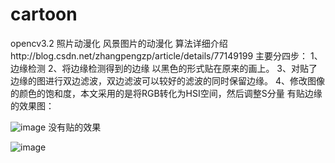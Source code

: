 # cartoon
opencv3.2 照片动漫化
风景图片的动漫化
算法详细介绍http://blog.csdn.net/zhangpengzp/article/details/77149199
主要分四步：
1、边缘检测 
2、将边缘检测得到的边缘 以黑色的形式贴在原来的画上。 
3、对贴了边缘的图进行双边滤波，双边滤波可以较好的滤波的同时保留边缘。 
4、修改图像的颜色的饱和度，本文采用的是将RGB转化为HSI空间，然后调整S分量
有贴边缘的效果图：

![image](https://github.com/hurtnotbad/cartoon/blob/master/%E8%B4%B4%E8%BE%B9%E7%BC%98%E6%95%88%E6%9E%9C%E5%9B%BE.jpg)
没有贴的效果

![image](https://github.com/hurtnotbad/cartoon/blob/master/%E6%9C%AA%E8%B4%B4%E8%BE%B9%E7%BC%98%E6%95%88%E6%9E%9C%E5%9B%BE.jpg)
